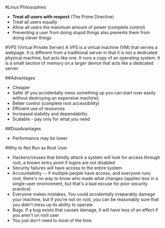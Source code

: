 #Linux Philosophies
* **Treat all users with respect** (The Prime Directive)
* Treat all users equally
* Allow all users the maximum amount of power (complete control)
* Preventing a user from doing stupid things also prevents them from doing clever things

#VPS (Virtual Private Server)
A VPS is a virtual machine (VM) that serves a webpage. It is different from a traditional server in that it is not a dedicated physical machine, but acts like one. It runs a copy of an operating system. It is a small section of memory on a larger device that acts like a dedicated server.

##Advantages
* Cheaper
* Safer (if you accidentally mess something up you can start over easily without destroying an expensive machine)
* Better control (complete root accessibility)
* Efficient use of resources
* Increased stability and dependability
* Scalable - pay only for what you need

##Disadvantages
* Performance may be lower

#Why to Not Run as Root User
* Hackers/viruses that blindly attack a system will look for access through root, a known entry point if logins are not disabled
* Security failures will have access to the entire system
* Accountability -- if multiple people have access, and everyone runs root, there's no way to know who made what changes (applies less in a single-user environment, but that's a bad excuse for poor security practice)
* Everyone makes mistakes. You could accidentally irreparably damage your machine, but if you're not on root, you can be reasonably sure that you didn't mess up its ability to operate
* Bugs. If a bug exists that causes damage, it will have less of an effect if you aren't on root user
* You just don't need to most of the time
